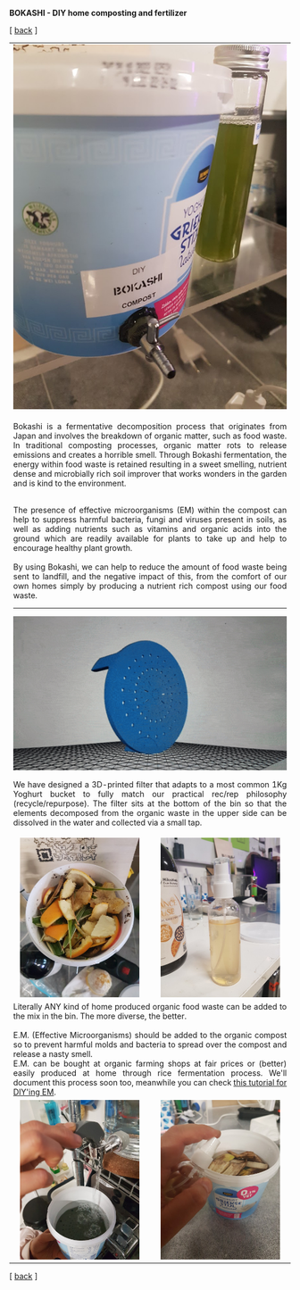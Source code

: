 **BOKASHI - DIY home composting and fertilizer**

<!-------  BACK   --------->
<p align="left" >[ <a href="../README.md#readme-top"> back</a> ]</p>


<table width = 90%>
<tr>
<td align = "center" width = 90% colspan=2>
<img src="bokashi-bin.jpg" width = 100%>


<tr>
<td align = "justify" width = 50% colspan=2>

Bokashi is a fermentative decomposition process that originates from Japan and involves the breakdown of organic matter, such as food waste.
In traditional composting processes, organic matter rots to release emissions and creates a horrible smell. 
Through Bokashi fermentation, the energy within food waste is retained resulting in a sweet smelling, nutrient dense and microbially rich soil improver that works wonders in the garden and is kind to the environment.
<br><br>


The presence of effective microorganisms (EM) within the compost can help to suppress harmful bacteria, fungi and viruses present in soils, as well as adding nutrients such as vitamins and organic acids into the ground which are readily available for plants to take up and help to encourage healthy plant growth.
<br><br>
By using Bokashi, we can help to reduce the amount of food waste being sent to landfill, and the negative impact of this, from the comfort of our own homes simply by producing a nutrient rich compost using our food waste. 


<!------- TR -------->
<hr>
<img src="bokashi-filter-anim.gif" width = 100%>



We have designed a 3D-printed filter that adapts to a most common 1Kg Yoghurt bucket to fully match our practical rec/rep philosophy (recycle/repurpose). The filter sits at the bottom of the bin so that the elements decomposed from the organic waste in the upper side can be dissolved in the water and collected via a small tap. 


<!------- TR -------->
<tr>
<td align = "center" width = 50% >
<img src="bokashi-waste.jpg" width = 90%>
<td align = "center" width = 50% >
<img src="bokashi-em.jpg" width = 90%>

<tr>
<td align = "justify" width = 50% colspan=2>
Literally ANY kind of home produced organic food waste can be added to the mix in the bin. The more diverse, the better. 
<br><br>
E.M. (Effective Microorganisms) should be added to the organic compost so to prevent harmful molds and bacteria to spread over the compost and release a nasty smell.
<br>
E.M. can be bought at organic farming shops at fair prices or (better) easily produced at home through rice fermentation process. We'll document this process soon too, meanwhile you can check <a href="https://www.hawaiihealingtree.org/how-to-make-your-own-em-1-inoculant-and-bokashi/" target="new">this tutorial for DIY'ing EM</a>.

<!------- TR -------->
<tr>
<td align = "center" width = 50% >
<img src="bokashi-water.jpg" width = 90%>
<td align = "center" width = 50% >
<img src="bokashi-spray.jpg" width = 90%>


</tr>
</table>

<!-------  BACK   --------->
<p align="left" >[ <a href="../README.md#readme-top"> back</a> ]</p>
